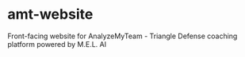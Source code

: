 # amt-website
Front-facing website for AnalyzeMyTeam - Triangle Defense coaching platform powered by M.E.L. AI

